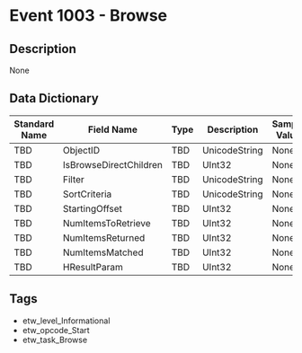 # Event 1003 - Browse

## Description
None

## Data Dictionary
|Standard Name|Field Name|Type|Description|Sample Value|
|---|---|---|---|---|
|TBD|ObjectID|TBD|UnicodeString|None|None|
|TBD|IsBrowseDirectChildren|TBD|UInt32|None|None|
|TBD|Filter|TBD|UnicodeString|None|None|
|TBD|SortCriteria|TBD|UnicodeString|None|None|
|TBD|StartingOffset|TBD|UInt32|None|None|
|TBD|NumItemsToRetrieve|TBD|UInt32|None|None|
|TBD|NumItemsReturned|TBD|UInt32|None|None|
|TBD|NumItemsMatched|TBD|UInt32|None|None|
|TBD|HResultParam|TBD|UInt32|None|None|

## Tags
* etw_level_Informational
* etw_opcode_Start
* etw_task_Browse